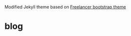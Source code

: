 

Modified Jekyll theme based on [Freelancer bootstrap theme ](http://startbootstrap.com/template-overviews/freelancer/)

# blog
